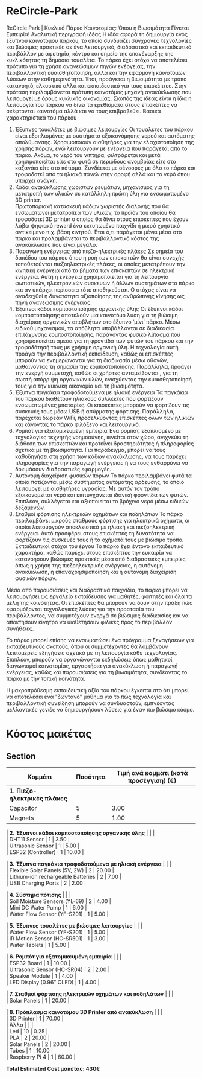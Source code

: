 # ReCircle-Park
ReCircle Park | Κυκλικό Πάρκο Καινοτομίας: Όπου η Βιωσιμότητα Γίνεται Εμπειρία!
Αναλυτική περιγραφή ιδέας 
Η ιδέα αφορά τη δημιουργία ενός έξυπνου καινοτόμου πάρκου, το οποίο συνδυάζει σύγχρονες τεχνολογίες και βιώσιμες πρακτικές σε ένα λειτουργικό, διαδραστικό και εκπαιδευτικό περιβάλλον με αφετηρία, κέντρο και σημείο της επανέναρξης της κυκλικότητας τη δημόσια τουαλέτα. Το πάρκο έχει στόχο να αποτελέσει πρότυπο για τη χρήση ανανεώσιμων πηγών ενέργειας, την περιβαλλοντική ευαισθητοποίηση, αλλά και την εφαρμογή καινοτόμων λύσεων στην καθημερινότητα. Έτσι, προάγεται η βιωσιμότητα με τρόπο κατανοητό, ελκυστικό αλλά και εκπαιδευτικό για τους επισκέπτες. Στην πρόταση περιλαμβάνεται πρότυπη καινοτόμος μηχανή ανακύκλωσης που λειτουργεί με όρους κυκλικής οικονομίας. 
Σκοπός της ιδέας είναι η ίδια η λειτουργία του πάρκου να δίνει τα ερεθίσματα στους επισκέπτες να σκέφτονται καινοτόμα αλλά και να τους επιβραβεύει.
Βασικά χαρακτηριστικά του πάρκου
1.	Έξυπνες τουαλέτες με βιώσιμες λειτουργίες
Οι τουαλέτες του πάρκου είναι εξοπλισμένες με συστήματα εξοικονόμησης νερού και αυτόματης απολύμανσης. Χρησιμοποιούν αισθητήρες για την ελαχιστοποίηση της χρήσης πόρων, ενώ λειτουργούν με ενέργεια που παράγεται από το πάρκο. Ακόμα, το νερό του νιπτήρα, φιλτράρεται και μετά χρησιμοποιείται είτε στα φυτά σε περιόδους ανομβρίας είτε στο καζανάκι είτε στο πότισμα. Συνδέεται με σένσορες με όλο το πάρκο και τροφοδοτεί από τα ηλιακά πάνελ στην οροφή αλλά και το νερό όπου υπάρχει ανάγκη. 
2.	Κάδοι ανακύκλωσης χωριστών ρευμάτων, μηχανισμός για τη μετατροπή των υλικών σε κατάλληλη πρώτη ύλη για ενσωματωμένο 3D printer.  
Πρωτοποριακή κατασκευή κάδων χωριστής διαλογής που θα ενσωματώνει μετατροπέα των υλικών, το προϊόν του οποίου θα τροφοδοτεί 3D printer ο οποίος θα δίνει στους επισκέπτες που έχουν λάβει ψηφιακό reward ένα εκτυπωμένο παιχνίδι ή μικρό χρηστικό αντικείμενο π.χ. βάση κινητού. Έτσι ό,τι παράγεται μένει μέσα στο πάρκο και προλαμβάνεται το περιβαλλοντικό κόστος της ανακύκλωσης που είναι μεγάλο.
3.	Παραγωγή ενέργειας από πιεζο-ηλεκτρικές πλάκες
Σε σημεία του δαπέδου του πάρκου όπου η ροή των επισκεπτών θα είναι συνεχής τοποθετούνται πιεζοηλεκτρικές πλάκες, οι οποίες μετατρέπουν την κινητική ενέργεια από τα βήματα των επισκεπτών σε ηλεκτρική ενέργεια. Αυτή η ενέργεια χρησιμοποιείται για τη λειτουργία φωτιστικών, ηλεκτρονικών συσκευών ή άλλων συστημάτων στο πάρκο και αν υπάρχει περίσσεια τότε αποθηκεύεται. Ο στόχος είναι να αναδειχθεί η δυνατότητα αξιοποίησης της ανθρώπινης κίνησης ως πηγή ανανεώσιμης ενέργειας.
4.	Έξυπνοι κάδοι κομποστοποίησης οργανικής ύλης
Οι έξυπνοι κάδοι κομποστοποίησης αποτελούν μια καινοτόμο λύση για τη βιώσιμη διαχείριση οργανικών αποβλήτων στο έξυπνο ‘μίνι’ πάρκο. Μέσω ειδικού μηχανισμού, τα απόβλητα υποβάλλονται σε διαδικασία επιτάχυνσης κομποστοποίησης, παράγοντας φυσικό λίπασμα που χρησιμοποιείται άμεσα για τη φροντίδα των φυτών του πάρκου και την τροφοδότησή τους με χρήσιμη οργανική ύλη. Η τεχνολογία αυτή προάγει την περιβαλλοντική εκπαίδευση, καθώς οι επισκέπτες μπορούν να ενημερώνονται για τη διαδικασία μέσω οθονών, μαθαίνοντας τη σημασία της κομποστοποίησης. Παράλληλα, προάγει την ενεργή συμμετοχή, καθώς οι χρήστες ανταμείβονται , για τη σωστή απόρριψη οργανικών υλών, ενισχύοντας την ευαισθητοποίησή τους για την κυκλική οικονομία και τη βιωσιμότητα.
5.	Έξυπνα παγκάκια τροφοδοτούμενα με ηλιακή ενέργεια
Τα παγκάκια του πάρκου διαθέτουν ηλιακούς συλλέκτες που φορτίζουν ενσωματωμένες μπαταρίες. Οι επισκέπτες μπορούν να φορτίζουν τις συσκευές τους μέσω USB ή ασύρματης φόρτισης. Παράλληλα, παρέχεται δωρεάν WiFi, προσελκύοντας επισκέπτες όλων των ηλικιών και κάνοντας το πάρκο φιλόξενο και λειτουργικό.
6.	Ρομπότ για εξατομικευμένη εμπειρία
Ένα ρομπότ, εξοπλισμένο με τεχνολογίες τεχνητής νοημοσύνης, κινείται στον χώρο, ανιχνεύει τη διάθεση των επισκεπτών και προτείνει δραστηριότητες ή πληροφορίες σχετικά με τη βιωσιμότητα. Για παράδειγμα, μπορεί να τους καθοδηγήσει στη χρήση των κάδων ανακύκλωσης, να τους παρέχει πληροφορίες για την παραγωγή ενέργειας ή να τους ενθαρρύνει να δοκιμάσουν διαδραστικές εφαρμογές.
7.	Αυτόνομη διαχείριση φυσικών πόρων
Το πάρκο περιλαμβάνει φυτά τα οποία ποτίζονται μέσω συστήματος αυτόματης άρδευσης, το οποίο λειτουργεί με αισθητήρες υγρασίας. Με αυτόν τον τρόπο εξοικονομείται νερό και επιτυγχάνεται ιδανική φροντίδα των φυτών. Επιπλέον, συλλέγεται και αξιοποιείται το βρόχινο νερό μέσω ειδικών δεξαμενών.
8.	Σταθμοί φόρτισης ηλεκτρικών οχημάτων και ποδηλάτων
Το πάρκο περιλαμβάνει μικρούς σταθμούς φόρτισης για ηλεκτρικά οχήματα, οι οποίοι λειτουργούν αποκλειστικά με ηλιακή και πιεζοηλεκτρική ενέργεια. Αυτό προσφέρει στους επισκέπτες τη δυνατότητα να φορτίζουν τις συσκευές τους ή τα οχήματά τους με βιώσιμο τρόπο.
Εκπαιδευτικοί στόχοι του έργου
Το πάρκο έχει έντονο εκπαιδευτικό χαρακτήρα, καθώς παρέχει στους επισκέπτες την ευκαιρία να κατανοήσουν βιώσιμες πρακτικές μέσα από διαδραστικές εμπειρίες, όπως η χρήση της πιεζοηλεκτρικής ενέργειας, η αυτόνομη ανακύκλωση, η επαναχρησιμοποίηση και η αυτόνομη διαχείριση φυσικών πόρων.

Μέσα από παρουσιάσεις και διαδραστικά παιχνίδια, το πάρκο μπορεί να λειτουργήσει ως εργαλείο εκπαίδευσης για μαθητές, φοιτητές και όλα τα μέλη της κοινότητας. Οι επισκέπτες θα μπορούν να δουν στην πράξη πώς εφαρμόζονται τεχνολογικές λύσεις για την προστασία του περιβάλλοντος, να συμμετέχουν ενεργά σε βιώσιμες διαδικασίες και να αποκτήσουν κίνητρο να υιοθετήσουν φιλικές προς το περιβάλλον συνήθειες.

Το πάρκο μπορεί επίσης να ενσωματώσει ένα πρόγραμμα ξεναγήσεων για εκπαιδευτικούς σκοπούς, όπου οι συμμετέχοντες θα λαμβάνουν λεπτομερείς εξηγήσεις σχετικά με τη λειτουργία κάθε τεχνολογίας. Επιπλέον, μπορούν να οργανώνονται εκδηλώσεις όπως μαθητικοί διαγωνισμοί καινοτομίας, εργαστήρια για ανακύκλωση ή παραγωγή ενέργειας, καθώς και παρουσιάσεις για τη βιωσιμότητα, συνδέοντας το πάρκο με την τοπική κοινότητα.

Η μακροπρόθεσμη εκπαιδευτική αξία του πάρκου έγκειται στο ότι μπορεί να αποτελέσει ένα "ζωντανό" μάθημα για το πώς τεχνολογία και περιβαλλοντική συνείδηση μπορούν να συνδυαστούν, εμπνέοντας μελλοντικές γενιές να δημιουργήσουν λύσεις για έναν πιο βιώσιμο κόσμο.



# Κόστος μακέτας  

## Section  

| Κομμάτι | Ποσότητα | Τιμή ανά κομμάτι (κατά προσέγγιση) (€) |  
|---------|----------|-----------------------------------|  
| **1. Πιεζο-ηλεκτρικές πλάκες** | | |  
| Capacitor | 5 | 3.00 |  
| Magnets | 5 | 1.00 |  

| **2. Έξυπνοι κάδοι κομποστοποίησης οργανικής ύλης** | | |  
| DHT11 Sensor | 1 | 3.50 |  
| Ultrasonic Sensor | 1 | 5.00 |  
| ESP32 (Controller) | 1 | 10.00 |  

| **3. Έξυπνα παγκάκια τροφοδοτούμενα με ηλιακή ενέργεια** | | |  
| Flexible Solar Panels (5V, 2W) | 2 | 20.00 |  
| Lithium-ion rechargeable Batteries | 2 | 7.00 |  
| USB Charging Ports | 2 | 2.00 |  

| **4. Σύστημα πότισης** | | |  
| Soil Moisture Sensors (YL-69) | 2 | 4.00 |  
| Mini DC Water Pump | 1 | 6.00 |  
| Water Flow Sensor (YF-S201) | 1 | 5.00 |  

| **5. Έξυπνες τουαλέτες με βιώσιμες λειτουργίες** | | |  
| Water Flow Sensor (YF-S201) | 1 | 5.00 |  
| IR Motion Sensor (HC-SR501) | 1 | 3.00 |  
| Water Tablets | 1 | 5.00 |  

| **6. Ρομπότ για εξατομικευμένη εμπειρία** | | |  
| ESP32 Board | 1 | 10.00 |  
| Ultrasonic Sensor (HC-SR04) | 2 | 2.00 |  
| Speaker Module | 1 | 4.00 |  
| LED Display (0.96" OLED) | 1 | 4.00 |  

| **7. Σταθμοί φόρτισης ηλεκτρικών οχημάτων και ποδηλάτων** | | |  
| Solar Panels | 1 | 20.00 |  

| **8. Πρόπλασμα καινοτόμου 3D Printer από ανακύκλωση** | | |  
| 3D Printer | 1 | 70.00 |  
| Άλλα | | |  
| Led | 10 | 0.25 |  
| PLA | 2 | 20.00 |  
| Solar Panels | 2 | 20.00 |  
| Tubes | 1 | 10.00 |  
| Raspberry Pi 4 | 1 | 60.00 |  

**Total Estimated Cost μακέτας: 430€**  
